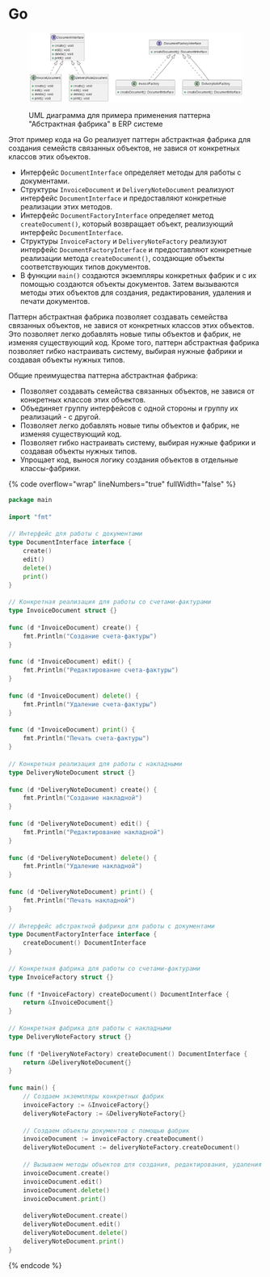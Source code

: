 # Go

<figure><img src="../../../../../.gitbook/assets/image (2) (1) (1) (1).png" alt=""><figcaption><p>UML диаграмма для примера применения паттерна "Абстрактная фабрика" в ERP системе</p></figcaption></figure>

Этот пример кода на Go реализует паттерн абстрактная фабрика для создания семейств связанных объектов, не завися от конкретных классов этих объектов.

* Интерфейс `DocumentInterface` определяет методы для работы с документами.
* Структуры `InvoiceDocument` и `DeliveryNoteDocument` реализуют интерфейс `DocumentInterface` и предоставляют конкретные реализации этих методов.
* Интерфейс `DocumentFactoryInterface` определяет метод `createDocument()`, который возвращает объект, реализующий интерфейс `DocumentInterface`.
* Структуры `InvoiceFactory` и `DeliveryNoteFactory` реализуют интерфейс `DocumentFactoryInterface` и предоставляют конкретные реализации метода `createDocument()`, создающие объекты соответствующих типов документов.
* В функции `main()` создаются экземпляры конкретных фабрик и с их помощью создаются объекты документов. Затем вызываются методы этих объектов для создания, редактирования, удаления и печати документов.

Паттерн абстрактная фабрика позволяет создавать семейства связанных объектов, не завися от конкретных классов этих объектов. Это позволяет легко добавлять новые типы объектов и фабрик, не изменяя существующий код. Кроме того, паттерн абстрактная фабрика позволяет гибко настраивать систему, выбирая нужные фабрики и создавая объекты нужных типов.

Общие преимущества паттерна абстрактная фабрика:

* Позволяет создавать семейства связанных объектов, не завися от конкретных классов этих объектов.
* Объединяет группу интерфейсов с одной стороны и группу их реализаций - с другой.
* Позволяет легко добавлять новые типы объектов и фабрик, не изменяя существующий код.
* Позволяет гибко настраивать систему, выбирая нужные фабрики и создавая объекты нужных типов.
* Упрощает код, вынося логику создания объектов в отдельные классы-фабрики.

{% code overflow="wrap" lineNumbers="true" fullWidth="false" %}
```go
package main

import "fmt"

// Интерфейс для работы с документами
type DocumentInterface interface {
    create()
    edit()
    delete()
    print()
}

// Конкретная реализация для работы со счетами-фактурами
type InvoiceDocument struct {}

func (d *InvoiceDocument) create() {
    fmt.Println("Создание счета-фактуры")
}

func (d *InvoiceDocument) edit() {
    fmt.Println("Редактирование счета-фактуры")
}

func (d *InvoiceDocument) delete() {
    fmt.Println("Удаление счета-фактуры")
}

func (d *InvoiceDocument) print() {
    fmt.Println("Печать счета-фактуры")
}

// Конкретная реализация для работы с накладными
type DeliveryNoteDocument struct {}

func (d *DeliveryNoteDocument) create() {
    fmt.Println("Создание накладной")
}

func (d *DeliveryNoteDocument) edit() {
    fmt.Println("Редактирование накладной")
}

func (d *DeliveryNoteDocument) delete() {
    fmt.Println("Удаление накладной")
}

func (d *DeliveryNoteDocument) print() {
    fmt.Println("Печать накладной")
}

// Интерфейс абстрактной фабрики для работы с документами
type DocumentFactoryInterface interface {
    createDocument() DocumentInterface
}

// Конкретная фабрика для работы со счетами-фактурами
type InvoiceFactory struct {}

func (f *InvoiceFactory) createDocument() DocumentInterface {
    return &InvoiceDocument{}
}

// Конкретная фабрика для работы с накладными
type DeliveryNoteFactory struct {}

func (f *DeliveryNoteFactory) createDocument() DocumentInterface {
    return &DeliveryNoteDocument{}
}

func main() {
    // Создаем экземпляры конкретных фабрик
    invoiceFactory := &InvoiceFactory{}
    deliveryNoteFactory := &DeliveryNoteFactory{}

    // Создаем объекты документов с помощью фабрик
    invoiceDocument := invoiceFactory.createDocument()
    deliveryNoteDocument := deliveryNoteFactory.createDocument()

    // Вызываем методы объектов для создания, редактирования, удаления и печати документов
    invoiceDocument.create()
    invoiceDocument.edit()
    invoiceDocument.delete()
    invoiceDocument.print()

    deliveryNoteDocument.create()
    deliveryNoteDocument.edit()
    deliveryNoteDocument.delete()
    deliveryNoteDocument.print()
}

```
{% endcode %}
